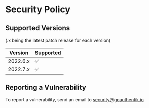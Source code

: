 # Security Policy

## Supported Versions

(.x being the latest patch release for each version)

| Version    | Supported          |
| ---------- | ------------------ |
| 2022.6.x   | :white_check_mark: |
| 2022.7.x   | :white_check_mark: |

## Reporting a Vulnerability

To report a vulnerability, send an email to [security@goauthentik.io](mailto:security@goauthentik.io)
